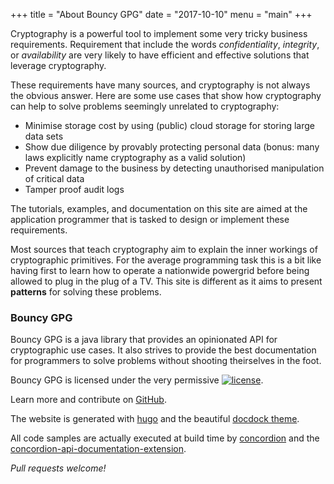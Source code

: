 +++
title = "About Bouncy GPG"
date = "2017-10-10"
menu = "main"
+++

Cryptography is a powerful tool to implement some very tricky business requirements.
Requirement that include the words _confidentiality_,  _integrity_, or _availability_ are very likely to have efficient and effective solutions that leverage cryptography.

These requirements have many sources, and cryptography is not always the obvious answer. Here are some use cases that show how cryptography can help to solve problems seemingly unrelated to cryptography:

* Minimise storage cost by using (public) cloud storage for storing large data sets
* Show due diligence by provably protecting personal data (bonus: many laws explicitly name cryptography as a valid solution)
* Prevent damage to the business by detecting unauthorised manipulation of critical data
* Tamper proof audit logs

The tutorials, examples, and documentation on this site are aimed at the application programmer that is tasked to design or implement these requirements.


Most sources that teach cryptography aim to explain the inner workings of cryptographic primitives.
For the average programming task this is a bit like having first to learn how to operate a nationwide powergrid before being allowed to plug in the plug of a TV. This site is different as it aims to present **patterns** for solving these problems.

### Bouncy GPG

Bouncy GPG is a java library that provides an opinionated API for cryptographic use cases. It also strives to provide the best documentation for programmers to solve problems without shooting theirselves in the foot.

Bouncy GPG  is licensed under the very permissive <a href="https://www.apache.org/licenses/LICENSE-2.0.html"><img src="https://img.shields.io/badge/license-APACHE%202.0-brightgreen.svg" alt="license"  style="width: auto; height: auto; display: inline; margin: 0"/></a>.

Learn more and contribute on [<i class='fa fa-github'></i>GitHub](https://github.com/neuhalje/bouncy-gpg).

The website is generated with [hugo](https://gohugo.io) and the beautiful [docdock theme](https://github.com/vjeantet/hugo-theme-docdock).

All code samples are actually executed at build time by [concordion](https://github.com/concordion) and the [concordion-api-documentation-extension](https://github.com/concordion/concordion-api-documentation-extension).

_Pull requests welcome!_

